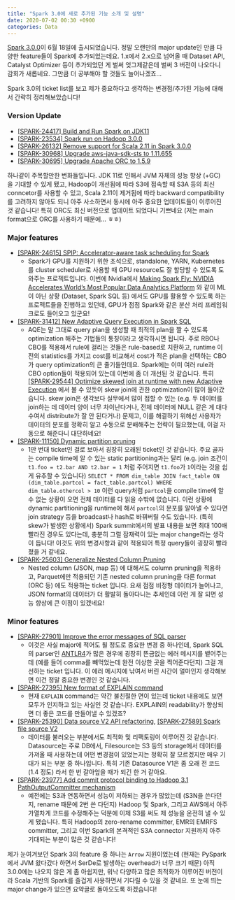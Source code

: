 ```yaml
---
title: "Spark 3.0에 새로 추가된 기능 소개 및 설명"
date: 2020-07-02 00:30 +0900
categories: Data
---
```


[Spark 3.0.0](https://spark.apache.org/releases/spark-release-3-0-0.html)이 6월 18일에 출시되었습니다. 정말 오랜만의 major update인 만큼 다양한 feature들이 Spark에 추가되었는데요.
1.x에서 2.x으로 넘어올 때 Dataset API, Catalyst Optimizer 등이 추가되었던 게 벌써 엊그제같은데 벌써 3 버전이 나오다니 감회가 새롭네요. 그만큼 더 공부해야 할 것들도 늘어나겠죠...  

Spark 3.0의 ticket list를 보고 제가 중요하다고 생각하는 변경점/추가된 기능에 대해서 간략히 정리해보았습니다!

### Version Update
- [[SPARK-24417] Build and Run Spark on JDK11](https://issues.apache.org/jira/browse/SPARK-24417)
- [[SPARK-23534] Spark run on Hadoop 3.0.0](https://issues.apache.org/jira/browse/SPARK-23534)
- [[SPARK-26132] Remove support for Scala 2.11 in Spark 3.0.0](https://issues.apache.org/jira/browse/SPARK-26132)
- [[SPARK-30968] Upgrade aws-java-sdk-sts to 1.11.655](https://issues.apache.org/jira/browse/SPARK-30968)
- [[SPARK-30695] Upgrade Apache ORC to 1.5.9](https://issues.apache.org/jira/browse/SPARK-30695)

하나같이 주목할만한 변화들입니다. JDK 11로 인해서 JVM 자체의 성능 향상 (+GC) 을 기대할 수 있게 됐고, Hadoop이 개선됨에 따라 S3에 접속할 때 S3A 등의 최신 conncetor를 사용할 수 있고,
Scala 2.11이 제거됨에 따라 backward compatibility를 고려하지 않아도 되니 아주 사소하면서 동시에 아주 중요한 업데이트들이 이루어진 것 같습니다! 특히 ORC도 최신 버전으로 업데이트 되었다니 기쁘네요 (저는 main format으로 ORC를 사용하기 때문에... ㅎㅎ)

### Major features
- [[SPARK-24615] SPIP: Accelerator-aware task scheduling for Spark](https://issues.apache.org/jira/browse/SPARK-24615)
  - Spark가 GPU를 지원하기 위한 초석으로, standalone, YARN, Kubernetes를 cluster scheduler로 사용할 때 GPU resource도 잘 할당할 수 있도록 도와주는 프로젝트입니다. 이번에 Nvidia에서
  [Making Spark Fly: NVIDIA Accelerates World’s Most Popular Data Analytics Platform](https://blogs.nvidia.com/blog/2020/06/24/apache-spark-gpu-acceleration/) 와 같이 ML이 아닌 상황 (Dataset, Spark SQL 등) 에서도 GPU를 활용할 수 있도록
  하는 프로젝트들을 진행하고 있던데, GPU가 점점 Spark와 같은 분산 처리 프레임워크로도 들어오고 있군요!
- [[SPARK-31412] New Adaptive Query Execution in Spark SQL](https://issues.apache.org/jira/browse/SPARK-31412)
  - AQE는 말 그대로 query plan을 생성할 때 최적의 plan을 짤 수 있도록 optimization 해주는 기법들의 통칭이라고 생각하시면 됩니다. 주로 RBO나 CBO를 적용해서 rule에 걸리는 것들은 rule-based로 치환하고,
  runtime 이전의 statistics를 가지고 cost를 비교해서 cost가 적은 plan을 선택하는 CBO가 query optimization의 큰 줄기들인데요. Spark에는 이미 여러 rule과 CBO option들이 적용되어 있는데 이번에 좀 더 개선된 것 같습니다.
  특히 [[SPARK-29544] Optimize skewed join at runtime with new Adaptive Execution](https://issues.apache.org/jira/browse/SPARK-29544) 에서 볼 수 있듯이 skew join에 관한 optimization이 많이 들어갔습니다. skew join은
  생각보다 실무에서 많이 접할 수 있는 (e.g. 두 데이터를 join하는 데 데이터 양이 너무 차이난다거나, 전체 데이터에 NULL 같은 게 대다수여서 distribute가 잘 안 된다거나) 문제고, 이를 해결하기 위해선 사용자가
  데이터의 분포를 정확히 알고 수동으로 분배해주는 전략이 필요했는데, 이걸 자동으로 해준다니 대단하네요!
- [[SPARK-11150] Dynamic partition pruning](https://issues.apache.org/jira/browse/SPARK-11150)
  - 1만 번대 ticket인 걸로 보아서 굉장히 오래된 ticket인 것 같습니다. 주요 골자는 compile time에 알 수 있는 static partitioning과는 달리 (e.g. join 조건이 `t1.foo = t2.bar AND t2.bar = 1` 처럼 주어지면 `t1.foo`가 `1`이라는 것을 쉽게 유추할 수 있습니다)
  `SELECT * FROM dim_table JOIN fact_table ON (dim_table.partcol = fact_table.partcol) WHERE dim_table.othercol > 10` 이런 query처럼 `partcol`을 compile time에 알 수 없는 상황이 오면 전체 데이터를 다 읽을 수밖에 없습니다. 이런 상황에
  dynamic partitioning을 runtime에 해서 `partcol`의 분포를 알아낼 수 있다면 join strategy 등을 broadcast나 hash로 바꿔버릴 수도 있습니다. (특히 skew가 발생한 상황에서) Spark summit에서의 발표 내용을 보면 최대 100배 빨라진 경우도 있다는데,
  충분히 그럴 잠재력이 있는 major change라는 생각이 듭니다! 이것도 위의 변경사항과 같이 적용되어 특정 query들이 굉장히 빨라졌을 거 같네요.
- [[SPARK-25603] Generalize Nested Column Pruning](https://issues.apache.org/jira/browse/SPARK-25603)
  - Nested column (JSON, map 등) 에 대해서도 column pruning을 적용하고, Parquet에만 적용되던 기존 nested column pruning을 다른 format (ORC 등) 에도 적용하는 ticket 입니다. 요새 점점 비정형 데이터가 늘어나고, JSON format의 데이터가
  더 활발히 돌아다니는 추세인데 이런 게 잘 되면 성능 향상에 큰 이점이 있겠네요!

### Minor features
- [[SPARK-27901] Improve the error messages of SQL parser](https://issues.apache.org/jira/browse/SPARK-27901)
  - 이것은 사실 major에 적어도 될 정도로 중요한 변경 중 하나인데, Spark SQL의 parser인 [ANTLR4](https://www.antlr.org/)가 많은 경우에 굉장히 뜬금없는 에러 메시지를 뱉어주는데 (예를 들어 comma를 빼먹었는데 완전 이상한 곳을 찍어준다던지)
  그걸 개선하는 ticket 입니다. 이 에러 메시지에 낚여서 버린 시간이 얼마인지 생각해보면 이건 정말 중요한 변경인 것 같습니다.
- [[SPARK-27395] New format of EXPLAIN command](https://issues.apache.org/jira/browse/SPARK-27395)
  - 현재 `EXPLAIN` command는 약간 불친절한 면이 있는데 ticket 내용에도 보면 모두가 인지하고 있는 사실인 것 같습니다. EXPLAIN의 readability가 향상되면 더 좋은 코드를 만들어낼 수 있겠죠?
- [[SPARK-25390] Data source V2 API refactoring](https://issues.apache.org/jira/browse/SPARK-25390), [[SPARK-27589] Spark file source V2](https://issues.apache.org/jira/browse/SPARK-27589)
  - 데이터를 불러오는 부분에서도 최적화 및 리팩토링이 이루어진 것 같습니다. Datasource는 주로 DB에서, Filesource는 S3 등의 storage에서 데이터를 가져올 때 사용하는데 어떤 변경점이 있었는지는 정확히 잘 모르겠지만
  매우 기대가 되는 부분 중 하나입니다. 특히 기존 Datasource V1은 좀 오래 전 코드 (1.4 정도) 라서 한 번 갈아엎을 때가 되긴 한 거 같아요.
- [[SPARK-23977] Add commit protocol binding to Hadoop 3.1 PathOutputCommitter mechanism](https://issues.apache.org/jira/browse/SPARK-23977)
  - 예전에는 S3과 연동하면서 성능이 저하되는 경우가 많았는데 (S3N을 쓴다던지, rename 때문에 2번 쓴 다던지) Hadoop 및 Spark, 그리고 AWS에서 아주 가열차게 코드를 수정해주는 덕분에 이제 S3를 써도
  제 성능을 온전히 낼 수 있게 됐습니다. 특히 Hadoop의 zero-rename committer, EMR의 EMRFS committer, 그리고 이번 Spark의 본격적인 S3A connector 지원까지 아주 기대되는 부분이 많은 것 같습니다!


제가 눈여겨보던 Spark 3의 feature 중 하나는 `Arrow` 지원이었는데 (현재는 PySpark에서 JVM 왔다갔다 하면서 SerDe로 발생하는 overhead가 너무 크기 때문) 아직 3.0.0에는 나오지 않은 게 좀 아쉽지만,
워낙 다양하고 많은 최적화가 이루어진 버전이라 Scala 기반의 Spark를 즐겁게 사용하면서 기다릴 수 있을 것 같네요. 또 눈에 띄는 major change가 있으면 요약글로 돌아오도록 하겠습니다!
